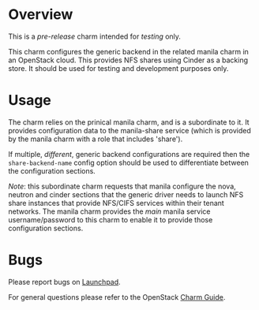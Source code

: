 # Overview

This is a _pre-release_ charm intended for *testing* only.

This charm configures the generic backend in the related manila charm in an
OpenStack cloud.  This provides NFS shares using Cinder as a backing store.  It
should be used for testing and development purposes only.

# Usage

The charm relies on the prinical manila charm, and is a subordinate to it.  It
provides configuration data to the manila-share service (which is provided by
the manila charm with a role that includes 'share').

If multiple, _different_, generic backend configurations are required then the
`share-backend-name` config option should be used to differentiate between the
configuration sections.

_Note_: this subordinate charm requests that manila configure the nova, neutron
and cinder sections that the generic driver needs to launch NFS share instances
that provide NFS/CIFS services within their tenant networks.  The manila charm
provides the _main_ manila service username/password to this charm to enable it
to provide those configuration sections.

# Bugs

Please report bugs on [Launchpad](https://bugs.launchpad.net/charm-manila-generic/+filebug).

For general questions please refer to the OpenStack [Charm Guide](https://github.com/openstack/charm-guide).
